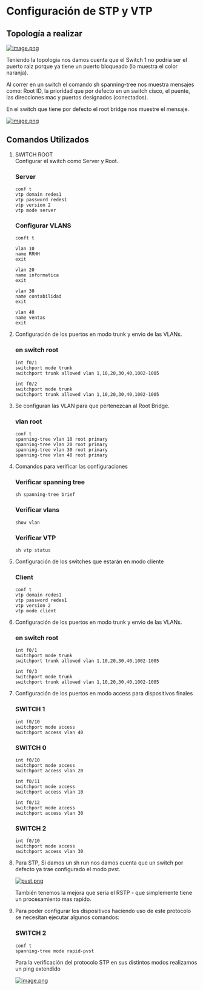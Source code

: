 # Configuración de STP y VTP

## Topología a realizar

[![image.png](https://i.postimg.cc/WpyVW9Yk/image.png)](https://postimg.cc/yW02WTH1)

Teniendo la topologia nos damos cuenta que el Switch 1 no podria ser el puerto raiz porque ya tiene un puerto bloqueado (lo muestra el color naranja).

Al correr en un switch el comando sh spanning-tree nos muestra mensajes como: 
Root ID, la prioridad que por defecto en un switch cisco, el puente, las direcciones mac y puertos designados (conectados).

En el switch que tiene por defecto el root bridge nos muestre el mensaje.

[![image.png](https://i.postimg.cc/ZRhBdbpJ/image.png)](https://postimg.cc/06cygqV4)

## Comandos Utilizados

<ol>
<li>SWITCH ROOT </li>
Configurar el switch como Server y Root.

### Server
    conf t 
    vtp domain redes1
    vtp password redes1
    vtp version 2 
    vtp mode server


### Configurar VLANS
    conft t

    vlan 10
    name RRHH
    exit 

    vlan 20
    name informatica
    exit 

    vlan 30
    name contabilidad
    exit 

    vlan 40
    name ventas
    exit 


<li>Configuración de los puertos en modo trunk y envio de las VLANs.</li>

### en switch root 
    int f0/1
    switchport mode trunk
    switchport trunk allowed vlan 1,10,20,30,40,1002-1005

    int f0/2
    switchport mode trunk
    switchport trunk allowed vlan 1,10,20,30,40,1002-1005


<li>Se configuran las VLAN para que pertenezcan al Root Bridge.</li>

### vlan root
    conf t
    spanning-tree vlan 10 root primary
    spanning-tree vlan 20 root primary
    spanning-tree vlan 30 root primary
    spanning-tree vlan 40 root primary


<li>Comandos para verificar las configuraciones</li>

### Verificar spanning tree
    sh spanning-tree brief

### Verificar vlans 
    show vlan

### Verificar VTP 
    sh vtp status

<li>Configuración de los switches que estarán en modo cliente</li>

### Client
    conf t 
    vtp domain redes1
    vtp password redes1
    vtp version 2 
    vtp mode client


<li>Configuración de los puertos en modo trunk y envio de las VLANs.</li>

### en switch root 
    int f0/1
    switchport mode trunk
    switchport trunk allowed vlan 1,10,20,30,40,1002-1005

    int f0/3
    switchport mode trunk
    switchport trunk allowed vlan 1,10,20,30,40,1002-1005

<li>Configuración de los puertos en modo access para dispositivos finales</li>

### SWITCH 1 
    int f0/10
    switchport mode access
    switchport access vlan 40

### SWITCH 0 
    int f0/10
    switchport mode access
    switchport access vlan 20

    int f0/11
    switchport mode access
    switchport access vlan 10

    int f0/12
    switchport mode access
    switchport access vlan 30


### SWITCH 2
    int f0/10
    switchport mode access
    switchport access vlan 30
    

<li>Para STP, Si damos un sh run nos damos cuenta que un switch por defecto ya trae configurado el modo pvst.</li>

[![pvst.png](https://i.postimg.cc/KYTHSSm3/pvst.png)](https://postimg.cc/6790nP2B)

También tenemos la mejora que seria el RSTP - que simplemente tiene un procesamiento mas rapido.

<li>Para poder configurar los dispositivos haciendo uso de este protocolo se necesitan ejecutar algunos comandos:</li>

### SWITCH 2
    conf t
    spanning-tree mode rapid-pvst

Para la verificación del protocolo STP en sus distintos modos realizamos un ping extendido 

[![image.png](https://i.postimg.cc/ZKYb2B4G/image.png)](https://postimg.cc/V5TPbNSg)

</ol>

